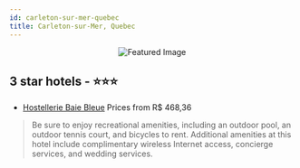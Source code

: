 ```yaml
---
id: carleton-sur-mer-quebec
title: Carleton-sur-Mer, Quebec
---
```


<center><img src="https://i.travelapi.com/hotels/6000000/5430000/5420500/5420413/0366da93_z.jpg" alt="Featured Image" /></center>


##  3 star hotels - ⭐️⭐️⭐️

-    [Hostellerie Baie Bleue](https://us.hurb.com/hotels/carleton-sur-mer/hostellerie-baie-bleue-JNP-JP747294?cmp=18055) Prices from R$ 468,36
   > Be sure to enjoy recreational amenities, including an outdoor pool, an outdoor tennis court, and bicycles to rent. Additional amenities at this hotel include complimentary wireless Internet access, concierge services, and wedding services.
